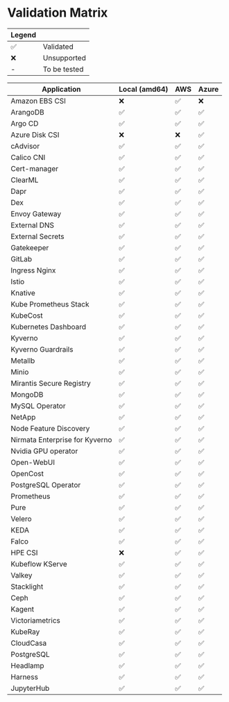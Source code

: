 # Validation Matrix
| Legend | |
|---|---|
| ✅ | Validated |
| ❌ | Unsupported |
| -  | To be tested |


| Application                    | Local (amd64) | AWS | Azure |
|--------------------------------|---------------|-----|-------|
| Amazon EBS CSI                 | ❌            | ✅   | ❌     |
| ArangoDB                       | ✅            | ✅   |  ✅    |
| Argo CD                        | ✅            | ✅   |  ✅    |
| Azure Disk CSI                 | ❌            | ❌   |  ✅    |
| cAdvisor                       | ✅            | ✅   |  ✅    |
| Calico CNI                     | ✅            | ✅   |  ✅    |
| Cert-manager                   | ✅            | ✅   |  ✅    |
| ClearML                        | ✅            | ✅   |  ✅    |
| Dapr                           | ✅            | ✅   |  ✅    |
| Dex                            | ✅            | ✅   |  ✅    |
| Envoy Gateway                  | ✅            | ✅   |  ✅    |
| External DNS                   | ✅            | ✅   |  ✅    |
| External Secrets               | ✅            | ✅   |  ✅    |
| Gatekeeper                     | ✅            | ✅   |  ✅    |
| GitLab                         | ✅            | ✅   |  ✅    |
| Ingress Nginx                  | ✅            | ✅   |  ✅    |
| Istio                          | ✅            | ✅   |  ✅    |
| Knative                        | ✅            | ✅   |  ✅    |
| Kube Prometheus Stack          | ✅            | ✅   |  ✅    |
| KubeCost                       | ✅            | ✅   |  ✅    |
| Kubernetes Dashboard           | ✅            | ✅   |  ✅    |
| Kyverno                        | ✅            | ✅   |  ✅    |
| Kyverno Guardrails             | ✅            | ✅   |  ✅    |
| Metallb                        | ✅            | ✅   |  ✅    |
| Minio                          | ✅            | ✅   |  ✅    |
| Mirantis Secure Registry       | ✅            | ✅   |  ✅    |
| MongoDB                        | ✅            | ✅   |  ✅    |
| MySQL Operator                 | ✅            | ✅   |  ✅    |
| NetApp                         | ✅            | ✅   |  ✅    |
| Node Feature Discovery         | ✅            | ✅   |  ✅    |
| Nirmata Enterprise for Kyverno | ✅            | ✅   |  ✅    |
| Nvidia GPU operator            | ✅            | ✅   |  ✅    |
| Open-WebUI                     | ✅            | ✅   |  ✅    |
| OpenCost                       | ✅            | ✅   |  ✅    |
| PostgreSQL Operator            | ✅            | ✅   |  ✅    |
| Prometheus                     | ✅            | ✅   |  ✅    |
| Pure                           | ✅            | ✅   |  ✅    |
| Velero                         | ✅            | ✅   |  ✅    |
| KEDA                           | ✅            | ✅   |  ✅    |
| Falco                          | ✅            | ✅   |  ✅    |
| HPE CSI                        | ❌            | ✅   |  ✅    |
| Kubeflow KServe                | ✅            | ✅   |  ✅    |
| Valkey                         | ✅            | ✅   |  ✅    |
| Stacklight                     | ✅            | ✅   |  ✅    |
| Ceph                           | ✅            | ✅   |  ✅    |
| Kagent                         | ✅            | ✅   |  ✅    |
| Victoriametrics                | ✅            | ✅   |  ✅    |
| KubeRay                        | ✅            | ✅   |  ✅    |
| CloudCasa                      | ✅            | ✅   |  ✅    |
| PostgreSQL                     | ✅            | ✅   |  ✅    |
| Headlamp                       | ✅            | ✅   |  ✅    |
| Harness                        | ✅            | ✅   |  ✅    |
| JupyterHub                     | ✅            | ✅   |  ✅    |
